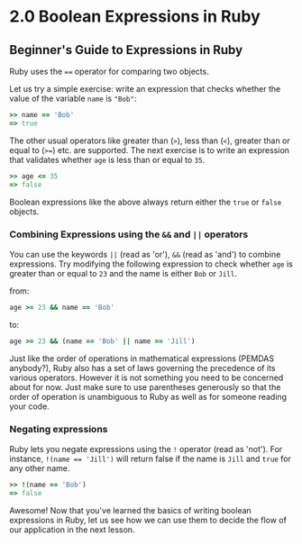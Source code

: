 # 2.0 Boolean Expressions in Ruby
## Beginner's Guide to Expressions in Ruby
Ruby uses the `==` operator for comparing two objects.

Let us try a simple exercise: write an expression that checks whether the value of the variable `name` is `"Bob"`:

```ruby
>> name == 'Bob'
=> true
```

The other usual operators like greater than (`>`), less than (`<`), greater than or equal to (`>=`) etc. are supported. The next exercise is to write an expression that validates whether `age` is less than or equal to `35`.

```ruby
>> age <= 35
=> false
```

Boolean expressions like the above always return either the `true` or `false` objects.

### Combining Expressions using the `&&` and `||` operators
You can use the keywords `||` (read as 'or'), `&&` (read as 'and') to combine expressions. Try modifying the following expression to check whether `age` is greater than or equal to `23` and the name is either `Bob` or `Jill`.

from:
```ruby
age >= 23 && name == 'Bob'
```
to:
```ruby
age >= 23 && (name == 'Bob' || name == 'Jill')
```

Just like the order of operations in mathematical expressions (PEMDAS anybody?), Ruby also has a set of laws governing the precedence of its various operators. However it is not something you need to be concerned about for now. Just make sure to use parentheses generously so that the order of operation is unambiguous to Ruby as well as for someone reading your code.

### Negating expressions
Ruby lets you negate expressions using the `!` operator (read as 'not'). For instance, `!(name == 'Jill')` will return false if the name is `Jill` and `true` for any other name.

```ruby
>> !(name == 'Bob')
=> false
```

Awesome! Now that you've learned the basics of writing boolean expressions in Ruby, let us see how we can use them to decide the flow of our application in the next lesson.
